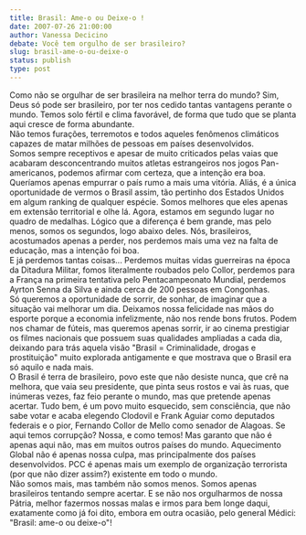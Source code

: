 ```yaml
---
title: Brasil: Ame-o ou Deixe-o !
date: 2007-07-26 21:00:00
author: Vanessa Decicino
debate: Você tem orgulho de ser brasileiro?
slug: brasil-ame-o-ou-deixe-o
status: publish 
type: post
---
```


Como não se orgulhar de ser brasileira na melhor terra do mundo? Sim, Deus só pode ser brasileiro, por ter nos cedido tantas vantagens perante o mundo. Temos solo fértil e clima favorável, de forma que tudo que se planta aqui cresce de forma abundante.  
Não temos furações, terremotos e todos aqueles fenômenos climáticos capazes de matar milhões de pessoas em países desenvolvidos.  
Somos sempre receptivos e apesar de muito criticados pelas vaias que acabaram desconcentrando muitos atletas estrangeiros nos jogos Pan-americanos, podemos afirmar com certeza, que a intenção era boa. Queríamos apenas empurrar o país rumo a mais uma vitória. Aliás, é a única oportunidade de vermos o Brasil assim, tão pertinho dos Estados Unidos em algum ranking de qualquer espécie. Somos melhores que eles apenas em extensão territorial e olhe lá. Agora, estamos em segundo lugar no quadro de medalhas. Lógico que a diferença é bem grande, mas pelo menos, somos os segundos, logo abaixo deles. Nós, brasileiros, acostumados apenas a perder, nos perdemos mais uma vez na falta de educação, mas a intenção foi boa.  
E já perdemos tantas coisas... Perdemos muitas vidas guerreiras na época da Ditadura Militar, fomos literalmente roubados pelo Collor, perdemos para a França na primeira tentativa pelo Pentacampeonato Mundial, perdemos Ayrton Senna da Silva e ainda cerca de 200 pessoas em Congonhas.  
Só queremos a oportunidade de sorrir, de sonhar, de imaginar que a situação vai melhorar um dia. Deixamos nossa felicidade nas mãos do esporte porque a economia infelizmente, não nos rende bons frutos. Podem nos chamar de fúteis, mas queremos apenas sorrir, ir ao cinema prestigiar os filmes nacionais que possuem suas qualidades ampliadas a cada dia, deixando para trás aquela visão "Brasil = Criminalidade, drogas e prostituição" muito explorada antigamente e que mostrava que o Brasil era só aquilo e nada mais.  
O Brasil é terra de brasileiro, povo este que não desiste nunca, que crê na melhora, que vaia seu presidente, que pinta seus rostos e vai às ruas, que inúmeras vezes, faz feio perante o mundo, mas que pretende apenas acertar. Tudo bem, é um povo muito esquecido, sem consciência, que não sabe votar e acaba elegendo Clodovil e Frank Aguiar como deputados federais e o pior, Fernando Collor de Mello como senador de Alagoas. Se aqui temos corrupção? Nossa, e como temos! Mas garanto que não é apenas aqui não, mas em muitos outros países do mundo. Aquecimento Global não é apenas nossa culpa, mas principalmente dos países desenvolvidos. PCC é apenas mais um exemplo de organização terrorista (por que não dizer assim?) existente em todo o mundo.  
Não somos mais, mas também não somos menos. Somos apenas brasileiros tentando sempre acertar. E se não nos orgulharmos de nossa Pátria, melhor fazermos nossas malas e irmos para bem longe daqui, exatamente como já foi dito, embora em outra ocasião, pelo general Médici: "Brasil: ame-o ou deixe-o"!

